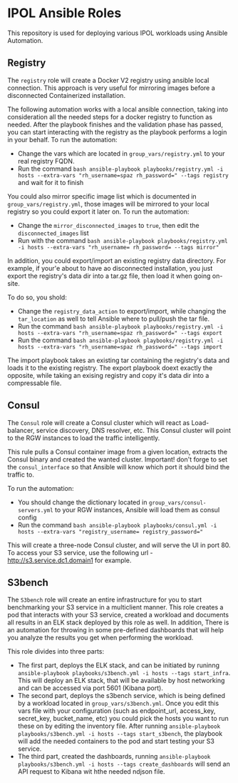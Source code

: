 # IPOL Ansible Roles 

This repository is used for deploying various IPOL workloads using Ansible Automation.

## Registry 

The `registry` role will create a Docker V2 registry using ansible local connection. This approach is very useful for mirroring images before a disconnected Containerized installation.

The following automation works with a local ansible connection, taking into consideration all the needed steps for a docker registry to function as needed. After the playbook finishes and the validation phase has passed, you can start interacting with the registry as the playbook performs a login in your behalf.
To run the automation:

* Change the vars which are located in `group_vars/registry.yml` to your real registry FQDN. 
* Run the command ```bash ansible-playbook playbooks/registry.yml -i hosts --extra-vars "rh_username=spaz rh_password=" --tags registry``` and wait for it to finish

You could also mirror specific image list which is documented in `group_vars/registry.yml`, those images will be mirrored to your local registry so you could export it later on. 
To run the automation: 

* Change the `mirror_disconnected_images` to `true`, then edit the `disconnected_images` list
* Run with the command ```bash ansible-playbook playbooks/registry.yml -i hosts --extra-vars "rh_username= rh_password= --tags mirror"```

In addition, you could export/import an existing registry data directory. For example, if your'e about to have ao disconnected installation, you just export the registry's data dir into a tar.gz file, then load it when going on-site. 

To do so, you shold: 

* Change the `registry_data_action` to export/import, while changing the `tar_location` as well to tell Ansible where to pull/push the tar file. 
* Run the command ```bash ansible-playbook playbooks/registry.yml -i hosts --extra-vars "rh_username=spaz rh_password=" --tags export```
* Run the command ```bash ansible-playbook playbooks/registry.yml -i hosts --extra-vars "rh_username=spaz rh_password=" --tags import```

The import playbook takes an existing tar containing the registry's data and loads it to the existing registry. 
The export playbook doext exactly the opposite, while taking an exising registry and copy it's data dir into a compressable file. 

## Consul 

The `Consul` role will create a Consul cluster which will react as Load-balancer, service discovery, DNS resolver, etc. This Consul cluster will point to the RGW instances to load the traffic intelligently. 

This rule pulls a Consul container image from a given location, extracts the Consul binary and created the wanted cluster.
Important! don't forge to set the `consul_interface` so that Ansible will know which port it should bind the traffic to. 

To run the automation: 

* You should change the dictionary located in `group_vars/consul-servers.yml` to your RGW instances, Ansible will load them as consul config
* Run the command ```bash ansible-playbook playbooks/consul.yml -i hosts --extra-vars "registry_username= registry_password="``` 

This will create a three-node Consul cluster, and will serve the UI in port 80. To access your S3 service, use the following url - http://s3.service.dc1.domain1 for example.  

## S3bench 

The `S3bench` role will create an entire infrastructure for you to start benchmarking your S3 service in a multiclient manner. This role creates a pod that interacts with your S3 service, created a workload and documents all results in an ELK stack deployed by this role as well. In addition, There is an automation for throwing in some pre-defined dashboards that will help you analyze the results you get when performing the workload. 

This role divides into three parts: 

* The first part, deploys the ELK stack, and can be initiated by runinng `ansible-playbook playbooks/s3bench.yml -i hosts --tags start_infra`. This will deploy an ELK stack, that will be available by host networking and can be accessed via port 5601 (Kibana port). 
* The second part, deploys the s3bench service, which is being defined by a workload located in `group_vars/s3bench.yml`. Once you edit this vars file with your configuration (such as endpoint_url, access_key, secret_key, bucket_name, etc) you could pick the hosts you want to run these on by editing the inventory file. After running `ansible-playbook playbooks/s3bench.yml -i hosts --tags start_s3bench`, the playbook will add the needed containers to the pod and start testing your S3 service. 
* The third part, created the dashboards, running `ansible-playbook playbooks/s3bench.yml -i hosts --tags create_dashboards` will send an API request to Kibana wit hthe needed ndjson file. 

